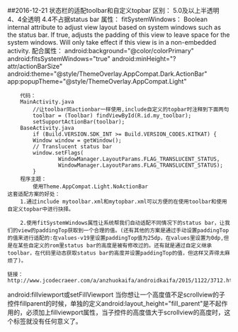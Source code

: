 ##2016-12-21 状态栏的适配toolbar和自定义topbar
		区别：
			5.0及以上半透明
			4、4全透明
			4.4不占据status bar
		属性：
			fitSystemWindows：
				Boolean internal attribute to adjust view layout based on system windows such as the status bar. If true, adjusts the padding of this view to leave space for the system windows. Will only take effect if this view is in a non-embedded activity.
			配合属性：
			android:background="@color/colorPrimary"
		    android:fitsSystemWindows="true"
		    android:minHeight="?attr/actionBarSize"
		    android:theme="@style/ThemeOverlay.AppCompat.Dark.ActionBar"
		    app:popupTheme="@style/ThemeOverlay.AppCompat.Light"

		代码：
		MainActivity.java
			//让toolbar同actionbar一样使用,include自定义的topbar时注释到下面两句
	        toolbar = (Toolbar) findViewById(R.id.my_toolbar);
	        setSupportActionBar(toolbar);	
		BaseActivity.java
			if (Build.VERSION.SDK_INT >= Build.VERSION_CODES.KITKAT) {
            Window window = getWindow();
            // Translucent status bar
            window.setFlags(
                    WindowManager.LayoutParams.FLAG_TRANSLUCENT_STATUS,
                    WindowManager.LayoutParams.FLAG_TRANSLUCENT_STATUS);
        	}
		程序主题：
			使用Theme.AppCompat.Light.NoActionBar
	这套适配方案的好处：
		1.通过include mytoolbar.xml和mytopbar.xml可以方便的在使用toolbar和使用自定义topbar中进行抉择。

    	2.使用fitSystemWindows属性让系统帮我们自动适配不同情况下的status bar，让我们的view的paddingTop获取到一个合理的值。(还有其他的方案是通过手动设置paddingTop的值来进行适配的:在values-v19里设置paddingTop值为25dp，在values里设置为0dp,但是在某些自定义的rom里status bar的高度是被有修改过的。还有就是通过自定义继承toolbar，在代码里动态获取status bar的高度并设置paddingTop的值，但这样又弄得太麻烦了)。

	链接：http://www.jcodecraeer.com/a/anzhuokaifa/androidkaifa/2015/1122/3712.html


android:fillviewport或setFillViewport
	当你想让一个高度值不足scrollview的子控件fillparent的时候，单独的定义android:layout_height="fill_parent"是不起作用的，必须加上fillviewport属性，当子控件的高度值大于scrollview的高度时，这个标签就没有任何意义了。